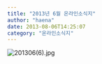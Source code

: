 ```yaml
---
title: "2013년 6월 온라인소식지"
author: "haena"
date: 2013-08-06T14:25:07
category: "온라인소식지"
---
```


![201306(6).jpg](/files/attach/images/1659/583/031/31c0859f05d366dc09c08a80ebc28440.jpg)
